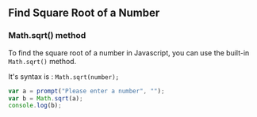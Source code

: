 ## Find Square Root of a Number

### Math.sqrt() method

To find the square root of a number in Javascript, you can use
the built-in `Math.sqrt()` method.

It's syntax is : `Math.sqrt(number);`

```js
var a = prompt("Please enter a number", "");
var b = Math.sqrt(a);
console.log(b);
```
